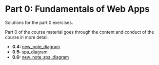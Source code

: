 # Part 0: Fundamentals of Web Apps

Solutions for the part 0 exercises.

Part 0 of the course material goes through the content and conduct of the course in more detail.

- **0.4:** [new_note_diagram](./new_note_diagram/)
- **0.5:** [spa_diagram](./spa_diagram)
- **0.6:** [new_note_spa_diagram](./new_note_spa_diagram)

